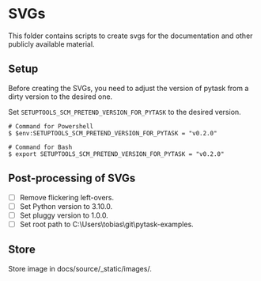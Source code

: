 # SVGs

This folder contains scripts to create svgs for the documentation and other publicly
available material.

## Setup

Before creating the SVGs, you need to adjust the version of pytask from a dirty version
to the desired one.

Set `SETUPTOOLS_SCM_PRETEND_VERSION_FOR_PYTASK` to the desired version.

```console
# Command for Powershell
$ $env:SETUPTOOLS_SCM_PRETEND_VERSION_FOR_PYTASK = "v0.2.0"

# Command for Bash
$ export SETUPTOOLS_SCM_PRETEND_VERSION_FOR_PYTASK = "v0.2.0"
```

## Post-processing of SVGs

- [ ] Remove flickering left-overs.
- [ ] Set Python version to 3.10.0.
- [ ] Set pluggy version to 1.0.0.
- [ ] Set root path to C:\\Users\\tobias\\git\\pytask-examples.

## Store

Store image in docs/source/\_static/images/.
